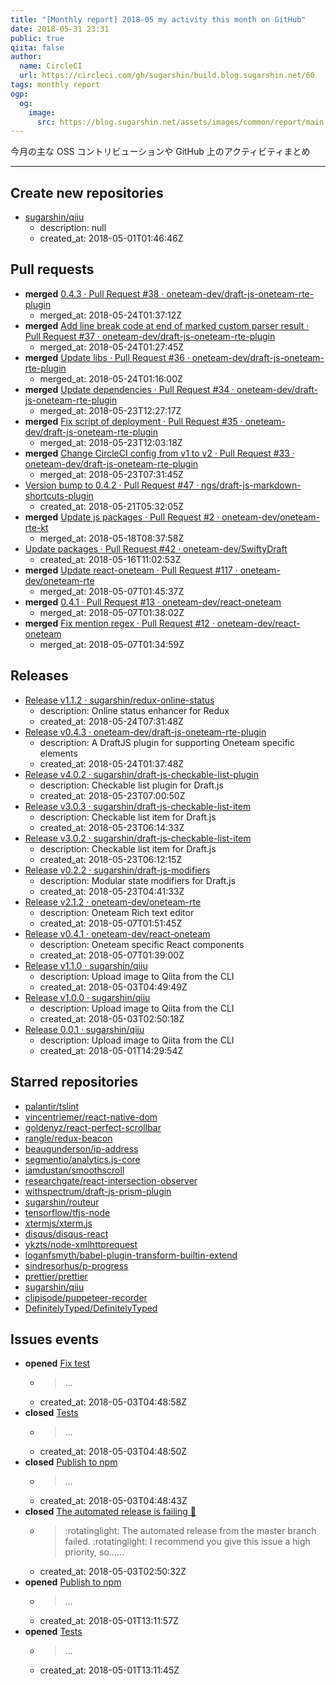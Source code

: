 ```yaml
---
title: "[Monthly report] 2018-05 my activity this month on GitHub"
date: 2018-05-31 23:31
public: true
qiita: false
author:
  name: CircleCI
  url: https://circleci.com/gh/sugarshin/build.blog.sugarshin.net/60
tags: monthly report
ogp:
  og:
    image:
      src: https://blog.sugarshin.net/assets/images/common/report/main.png
---
```


今月の主な OSS コントリビューションや GitHub 上のアクティビティまとめ

***

## Create new repositories

- [sugarshin/qiiu](https://github.com/sugarshin/qiiu)
  - description: null
  - created_at: 2018-05-01T01:46:46Z

## Pull requests

- **merged** [0.4.3 · Pull Request #38 · oneteam-dev/draft-js-oneteam-rte-plugin](https://github.com/oneteam-dev/draft-js-oneteam-rte-plugin/pull/38)
  - merged_at: 2018-05-24T01:37:12Z
- **merged** [Add line break code at end of marked custom parser result · Pull Request #37 · oneteam-dev/draft-js-oneteam-rte-plugin](https://github.com/oneteam-dev/draft-js-oneteam-rte-plugin/pull/37)
  - merged_at: 2018-05-24T01:27:45Z
- **merged** [Update libs · Pull Request #36 · oneteam-dev/draft-js-oneteam-rte-plugin](https://github.com/oneteam-dev/draft-js-oneteam-rte-plugin/pull/36)
  - merged_at: 2018-05-24T01:16:00Z
- **merged** [Update dependencies · Pull Request #34 · oneteam-dev/draft-js-oneteam-rte-plugin](https://github.com/oneteam-dev/draft-js-oneteam-rte-plugin/pull/34)
  - merged_at: 2018-05-23T12:27:17Z
- **merged** [Fix script of deployment · Pull Request #35 · oneteam-dev/draft-js-oneteam-rte-plugin](https://github.com/oneteam-dev/draft-js-oneteam-rte-plugin/pull/35)
  - merged_at: 2018-05-23T12:03:18Z
- **merged** [Change CircleCI config from v1 to v2 · Pull Request #33 · oneteam-dev/draft-js-oneteam-rte-plugin](https://github.com/oneteam-dev/draft-js-oneteam-rte-plugin/pull/33)
  - merged_at: 2018-05-23T07:31:45Z
- [Version bump to 0.4.2 · Pull Request #47 · ngs/draft-js-markdown-shortcuts-plugin](https://github.com/ngs/draft-js-markdown-shortcuts-plugin/pull/47)
  - created_at: 2018-05-21T05:32:05Z
- **merged** [Update js packages · Pull Request #2 · oneteam-dev/oneteam-rte-kt](https://github.com/oneteam-dev/oneteam-rte-kt/pull/2)
  - merged_at: 2018-05-18T08:37:58Z
- [Update packages · Pull Request #42 · oneteam-dev/SwiftyDraft](https://github.com/oneteam-dev/SwiftyDraft/pull/42)
  - created_at: 2018-05-16T11:02:53Z
- **merged** [Update react-oneteam · Pull Request #117 · oneteam-dev/oneteam-rte](https://github.com/oneteam-dev/oneteam-rte/pull/117)
  - merged_at: 2018-05-07T01:45:37Z
- **merged** [0.4.1 · Pull Request #13 · oneteam-dev/react-oneteam](https://github.com/oneteam-dev/react-oneteam/pull/13)
  - merged_at: 2018-05-07T01:38:02Z
- **merged** [Fix mention regex · Pull Request #12 · oneteam-dev/react-oneteam](https://github.com/oneteam-dev/react-oneteam/pull/12)
  - merged_at: 2018-05-07T01:34:59Z

## Releases

- [Release v1.1.2 · sugarshin/redux-online-status](https://github.com/sugarshin/redux-online-status/releases/tag/v1.1.2)
  - description: Online status enhancer for Redux
  - created_at: 2018-05-24T07:31:48Z
- [Release v0.4.3 · oneteam-dev/draft-js-oneteam-rte-plugin](https://github.com/oneteam-dev/draft-js-oneteam-rte-plugin/releases/tag/v0.4.3)
  - description: A DraftJS plugin for supporting Oneteam specific elements
  - created_at: 2018-05-24T01:37:48Z
- [Release v4.0.2 · sugarshin/draft-js-checkable-list-plugin](https://github.com/sugarshin/draft-js-checkable-list-plugin/releases/tag/v4.0.2)
  - description: Checkable list plugin for Draft.js
  - created_at: 2018-05-23T07:00:50Z
- [Release v3.0.3 · sugarshin/draft-js-checkable-list-item](https://github.com/sugarshin/draft-js-checkable-list-item/releases/tag/v3.0.3)
  - description: Checkable list item for Draft.js
  - created_at: 2018-05-23T06:14:33Z
- [Release v3.0.2 · sugarshin/draft-js-checkable-list-item](https://github.com/sugarshin/draft-js-checkable-list-item/releases/tag/v3.0.2)
  - description: Checkable list item for Draft.js
  - created_at: 2018-05-23T06:12:15Z
- [Release v0.2.2 · sugarshin/draft-js-modifiers](https://github.com/sugarshin/draft-js-modifiers/releases/tag/v0.2.2)
  - description: Modular state modifiers for Draft.js
  - created_at: 2018-05-23T04:41:33Z
- [Release v2.1.2 · oneteam-dev/oneteam-rte](https://github.com/oneteam-dev/oneteam-rte/releases/tag/v2.1.2)
  - description: Oneteam Rich text editor
  - created_at: 2018-05-07T01:51:45Z
- [Release v0.4.1 · oneteam-dev/react-oneteam](https://github.com/oneteam-dev/react-oneteam/releases/tag/v0.4.1)
  - description: Oneteam specific React components
  - created_at: 2018-05-07T01:39:00Z
- [Release v1.1.0 · sugarshin/qiiu](https://github.com/sugarshin/qiiu/releases/tag/v1.1.0)
  - description:  Upload image to Qiita from the CLI
  - created_at: 2018-05-03T04:49:49Z
- [Release v1.0.0 · sugarshin/qiiu](https://github.com/sugarshin/qiiu/releases/tag/v1.0.0)
  - description:  Upload image to Qiita from the CLI
  - created_at: 2018-05-03T02:50:18Z
- [Release 0.0.1 · sugarshin/qiiu](https://github.com/sugarshin/qiiu/releases/tag/0.0.1)
  - description:  Upload image to Qiita from the CLI
  - created_at: 2018-05-01T14:29:54Z

## Starred repositories

- [palantir/tslint](https://github.com/palantir/tslint)
- [vincentriemer/react-native-dom](https://github.com/vincentriemer/react-native-dom)
- [goldenyz/react-perfect-scrollbar](https://github.com/goldenyz/react-perfect-scrollbar)
- [rangle/redux-beacon](https://github.com/rangle/redux-beacon)
- [beaugunderson/ip-address](https://github.com/beaugunderson/ip-address)
- [segmentio/analytics.js-core](https://github.com/segmentio/analytics.js-core)
- [iamdustan/smoothscroll](https://github.com/iamdustan/smoothscroll)
- [researchgate/react-intersection-observer](https://github.com/researchgate/react-intersection-observer)
- [withspectrum/draft-js-prism-plugin](https://github.com/withspectrum/draft-js-prism-plugin)
- [sugarshin/routeur](https://github.com/sugarshin/routeur)
- [tensorflow/tfjs-node](https://github.com/tensorflow/tfjs-node)
- [xtermjs/xterm.js](https://github.com/xtermjs/xterm.js)
- [disqus/disqus-react](https://github.com/disqus/disqus-react)
- [ykzts/node-xmlhttprequest](https://github.com/ykzts/node-xmlhttprequest)
- [loganfsmyth/babel-plugin-transform-builtin-extend](https://github.com/loganfsmyth/babel-plugin-transform-builtin-extend)
- [sindresorhus/p-progress](https://github.com/sindresorhus/p-progress)
- [prettier/prettier](https://github.com/prettier/prettier)
- [sugarshin/qiiu](https://github.com/sugarshin/qiiu)
- [clipisode/puppeteer-recorder](https://github.com/clipisode/puppeteer-recorder)
- [DefinitelyTyped/DefinitelyTyped](https://github.com/DefinitelyTyped/DefinitelyTyped)

## Issues events

- **opened** [Fix test](https://github.com/sugarshin/qiiu/issues/6)
  - > ...
  - created_at: 2018-05-03T04:48:58Z
- **closed** [Tests](https://github.com/sugarshin/qiiu/issues/1)
  - > ...
  - created_at: 2018-05-03T04:48:50Z
- **closed** [Publish to npm](https://github.com/sugarshin/qiiu/issues/2)
  - > ...
  - created_at: 2018-05-03T04:48:43Z
- **closed** [The automated release is failing 🚨](https://github.com/sugarshin/qiiu/issues/3)
  - > :rotatinglight: The automated release from the master branch failed. :rotatinglight:  I recommend you give this issue a high priority, so......
  - created_at: 2018-05-03T02:50:32Z
- **opened** [Publish to npm](https://github.com/sugarshin/qiiu/issues/2)
  - > ...
  - created_at: 2018-05-01T13:11:57Z
- **opened** [Tests](https://github.com/sugarshin/qiiu/issues/1)
  - > ...
  - created_at: 2018-05-01T13:11:45Z
